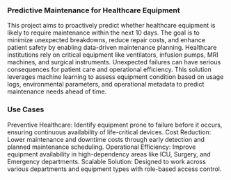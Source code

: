 ### Predictive Maintenance for Healthcare Equipment

This project aims to proactively predict whether healthcare equipment is likely to require maintenance within the next 10 days. The goal is to minimize unexpected breakdowns, reduce repair costs, and enhance patient safety by enabling data-driven maintenance planning.
Healthcare institutions rely on critical equipment like ventilators, infusion pumps, MRI machines, and surgical instruments. Unexpected failures can have serious consequences for patient care and operational efficiency. This solution leverages machine learning to assess equipment condition based on usage logs, environmental parameters, and operational metadata to predict maintenance needs ahead of time.


### Use Cases

Preventive Healthcare: Identify equipment prone to failure before it occurs, ensuring continuous availability of life-critical devices.
Cost Reduction: Lower maintenance and downtime costs through early detection and planned maintenance scheduling.
Operational Efficiency: Improve equipment availability in high-dependency areas like ICU, Surgery, and Emergency departments.
Scalable Solution: Designed to work across various departments and equipment types with role-based access control.
